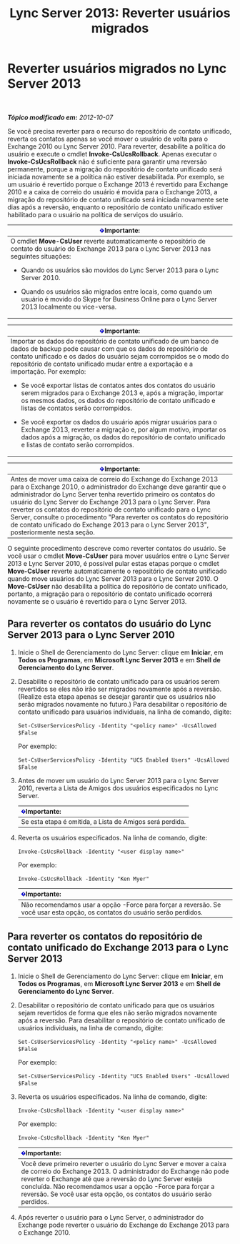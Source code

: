 ﻿---
title: 'Lync Server 2013: Reverter usuários migrados'
TOCTitle: Reverter usuários migrados
ms:assetid: bfabaf0b-9a42-4057-b729-a7ab9eee8c72
ms:mtpsurl: https://technet.microsoft.com/pt-br/library/JJ205224(v=OCS.15)
ms:contentKeyID: 49307974
ms.date: 05/19/2016
mtps_version: v=OCS.15
ms.translationtype: HT
---

# Reverter usuários migrados no Lync Server 2013

 

_**Tópico modificado em:** 2012-10-07_

Se você precisa reverter para o recurso do repositório de contato unificado, reverta os contatos apenas se você mover o usuário de volta para o Exchange 2010 ou Lync Server 2010. Para reverter, desabilite a política do usuário e execute o cmdlet **Invoke-CsUcsRollback**. Apenas executar o **Invoke-CsUcsRollback** não é suficiente para garantir uma reversão permanente, porque a migração do repositório de contato unificado será iniciada novamente se a política não estiver desabilitada. Por exemplo, se um usuário é revertido porque o Exchange 2013 é revertido para Exchange 2010 e a caixa de correio do usuário é movida para o Exchange 2013, a migração do repositório de contato unificado será iniciada novamente sete dias após a reversão, enquanto o repositório de contato unificado estiver habilitado para o usuário na política de serviços do usuário.

<table>
<colgroup>
<col style="width: 100%" />
</colgroup>
<thead>
<tr class="header">
<th><img src="images/Gg425939.important(OCS.15).gif" title="important" alt="important" />Importante:</th>
</tr>
</thead>
<tbody>
<tr class="odd">
<td>O cmdlet <strong>Move-CsUser</strong> reverte automaticamente o repositório de contato do usuário do Exchange 2013 para o Lync Server 2013 nas seguintes situações:
<ul>
<li><p>Quando os usuários são movidos do Lync Server 2013 para o Lync Server 2010.</p></li>
<li><p>Quando os usuários são migrados entre locais, como quando um usuário é movido do Skype for Business Online para o Lync Server 2013 localmente ou vice-versa.</p></li>
</ul></td>
</tr>
</tbody>
</table>


<table>
<colgroup>
<col style="width: 100%" />
</colgroup>
<thead>
<tr class="header">
<th><img src="images/Gg425939.important(OCS.15).gif" title="important" alt="important" />Importante:</th>
</tr>
</thead>
<tbody>
<tr class="odd">
<td>Importar os dados do repositório de contato unificado de um banco de dados de backup pode causar com que os dados do repositório de contato unificado e os dados do usuário sejam corrompidos se o modo do repositório de contato unificado mudar entre a exportação e a importação. Por exemplo:
<ul>
<li><p>Se você exportar listas de contatos antes dos contatos do usuário serem migrados para o Exchange 2013 e, após a migração, importar os mesmos dados, os dados do repositório de contato unificado e listas de contatos serão corrompidos.</p></li>
<li><p>Se você exportar os dados do usuário após migrar usuários para o Exchange 2013, reverter a migração e, por algum motivo, importar os dados após a migração, os dados do repositório de contato unificado e listas de contato serão corrompidos.</p></li>
</ul></td>
</tr>
</tbody>
</table>


<table>
<thead>
<tr class="header">
<th><img src="images/Gg425939.important(OCS.15).gif" title="important" alt="important" />Importante:</th>
</tr>
</thead>
<tbody>
<tr class="odd">
<td>Antes de mover uma caixa de correio do Exchange do Exchange 2013 para o Exchange 2010, o administrador do Exchange deve garantir que o administrador do Lync Server tenha revertido primeiro os contatos do usuário do Lync Server do Exchange 2013 para o Lync Server. Para reverter os contatos do repositório de contato unificado para o Lync Server, consulte o procedimento &quot;Para reverter os contatos do repositório de contato unificado do Exchange 2013 para o Lync Server 2013&quot;, posteriormente nesta seção.</td>
</tr>
</tbody>
</table>


O seguinte procedimento descreve como reverter contatos do usuário. Se você usar o cmdlet **Move-CsUser** para mover usuários entre o Lync Server 2013 e Lync Server 2010, é possível pular estas etapas porque o cmdlet **Move-CsUser** reverte automaticamente o repositório de contato unificado quando move usuários do Lync Server 2013 para o Lync Server 2010. O **Move-CsUser** não desabilita a política do repositório de contato unificado, portanto, a migração para o repositório de contato unificado ocorrerá novamente se o usuário é revertido para o Lync Server 2013.

## Para reverter os contatos do usuário do Lync Server 2013 para o Lync Server 2010

1.  Inicie o Shell de Gerenciamento do Lync Server: clique em **Iniciar**, em **Todos os Programas**, em **Microsoft Lync Server 2013** e em **Shell de Gerenciamento do Lync Server**.

2.  Desabilite o repositório de contato unificado para os usuários serem revertidos se eles não irão ser migrados novamente após a reversão. (Realize esta etapa apenas se desejar garantir que os usuários não serão migrados novamente no futuro.) Para desabilitar o repositório de contato unificado para usuários individuais, na linha de comando, digite:
    
        Set-CsUserServicesPolicy -Identity "<policy name>" -UcsAllowed $False
    
    Por exemplo:
    
        Set-CsUserServicesPolicy -Identity "UCS Enabled Users" -UcsAllowed $False

3.  Antes de mover um usuário do Lync Server 2013 para o Lync Server 2010, reverta a Lista de Amigos dos usuários especificados no Lync Server.
    
    <table>
    <thead>
    <tr class="header">
    <th><img src="images/Gg425939.important(OCS.15).gif" title="important" alt="important" />Importante:</th>
    </tr>
    </thead>
    <tbody>
    <tr class="odd">
    <td>Se esta etapa é omitida, a Lista de Amigos será perdida.</td>
    </tr>
    </tbody>
    </table>


4.  Reverta os usuários especificados. Na linha de comando, digite:
    
        Invoke-CsUcsRollback -Identity "<user display name>"
    
    Por exemplo:
    
        Invoke-CsUcsRollback -Identity "Ken Myer"
    
    <table>
    <thead>
    <tr class="header">
    <th><img src="images/Gg425939.important(OCS.15).gif" title="important" alt="important" />Importante:</th>
    </tr>
    </thead>
    <tbody>
    <tr class="odd">
    <td>Não recomendamos usar a opção -Force para forçar a reversão. Se você usar esta opção, os contatos do usuário serão perdidos.</td>
    </tr>
    </tbody>
    </table>


## Para reverter os contatos do repositório de contato unificado do Exchange 2013 para o Lync Server 2013

1.  Inicie o Shell de Gerenciamento do Lync Server: clique em **Iniciar**, em **Todos os Programas**, em **Microsoft Lync Server 2013** e em **Shell de Gerenciamento do Lync Server**.

2.  Desabilitar o repositório de contato unificado para que os usuários sejam revertidos de forma que eles não serão migrados novamente após a reversão. Para desabilitar o repositório de contato unificado de usuários individuais, na linha de comando, digite:
    
        Set-CsUserServicesPolicy -Identity "<policy name>" -UcsAllowed $False
    
    Por exemplo:
    
        Set-CsUserServicesPolicy -Identity "UCS Enabled Users" -UcsAllowed $False

3.  Reverta os usuários especificados. Na linha de comando, digite:
    
        Invoke-CsUcsRollback -Identity "<user display name>"
    
    Por exemplo:
    
        Invoke-CsUcsRollback -Identity "Ken Myer"
    
    <table>
    <thead>
    <tr class="header">
    <th><img src="images/Gg425939.important(OCS.15).gif" title="important" alt="important" />Importante:</th>
    </tr>
    </thead>
    <tbody>
    <tr class="odd">
    <td>Você deve primeiro reverter o usuário do Lync Server e mover a caixa de correio do Exchange 2013. O administrador do Exchange não pode reverter o Exchange até que a reversão do Lync Server esteja concluída. Não recomendamos usar a opção -Force para forçar a reversão. Se você usar esta opção, os contatos do usuário serão perdidos.</td>
    </tr>
    </tbody>
    </table>


4.  Após reverter o usuário para o Lync Server, o administrador do Exchange pode reverter o usuário do Exchange do Exchange 2013 para o Exchange 2010.


